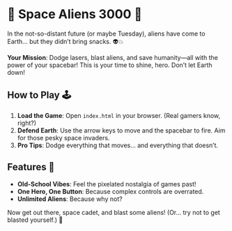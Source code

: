 # 🚀 Space Aliens 3000 🌌

In the not-so-distant future (or maybe Tuesday), aliens have come to Earth… but they didn’t bring snacks. 👽💥

**Your Mission**: Dodge lasers, blast aliens, and save humanity—all with the power of your spacebar! This is your time to shine, hero. Don’t let Earth down!

## How to Play 🕹️

1. **Load the Game**: Open `index.html` in your browser. (Real gamers know, right?)
2. **Defend Earth**: Use the arrow keys to move and the spacebar to fire. Aim for those pesky space invaders.
3. **Pro Tips**: Dodge everything that moves... and everything that doesn’t.

## Features 🌠

- **Old-School Vibes**: Feel the pixelated nostalgia of games past!
- **One Hero, One Button**: Because complex controls are overrated.
- **Unlimited Aliens**: Because why not?

Now get out there, space cadet, and blast some aliens! (Or… try not to get blasted yourself.) 🌌
